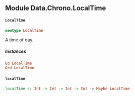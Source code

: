 ## Module Data.Chrono.LocalTime

#### `LocalTime`

``` purescript
newtype LocalTime
```

A time of day.

##### Instances
``` purescript
Eq LocalTime
Ord LocalTime
```

#### `localTime`

``` purescript
localTime :: Int -> Int -> Int -> Int -> Maybe LocalTime
```


